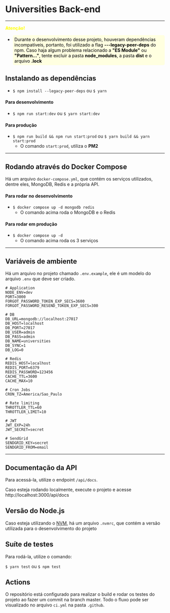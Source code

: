 # Universities Back-end

<hr>

<span style="color:yellow"><b>Atenção!</b>

<ul>
    <li>
    <div style="background-color: lightyellow; color: black; border-radius: 5px; padding: 5px;">
Durante o desenvolvimento desse projeto, houveram dependências incompatíveis, portanto, foi utilizado a flag <b>---legacy-peer-deps</b> do npm. Caso haja algum problema relacionado a <b>"ES Module"</b> ou <b>"Pattern..."</b>, tente excluir a pasta <b>node_modules</b>, a pasta <b>dist</b> e o arquivo <b>.lock</b>
</div>
</ul>

## Instalando as dependências

- `$ npm install --legacy-peer-deps` ou `$ yarn`

#### Para desenvolvimento

- `$ npm run start:dev` ou `$ yarn start:dev`

#### Para produção

- `$ npm run build && npm run start:prod` ou `$ yarn build && yarn start:prod`
  - O comando `start:prod`, utiliza o <b>PM2</b>

<hr>

## Rodando através do Docker Compose

Há um arquivo `docker-compose.yml`, que contém os serviços utilizados, dentre eles, MongoDB, Redis e a própria API.

#### Para rodar no desenvolvimento

- `$ docker compose up -d mongodb redis`
  - O comando acima roda o MongoDB e o Redis

#### Para rodar em produção

- `$ docker compose up -d`
  - O comando acima roda os 3 serviços

<hr>

## Variáveis de ambiente

Há um arquivo no projeto chamado ```.env.example```, ele é um modelo do arquivo ```.env``` que deve ser criado.

```
# Application
NODE_ENV=dev
PORT=3000
FORGOT_PASSWORD_TOKEN_EXP_SECS=3600
FORGOT_PASSWORD_RESEND_TOKEN_EXP_SECS=300

# DB
DB_URL=mongodb://localhost:27017
DB_HOST=localhost
DB_PORT=27017
DB_USER=admin
DB_PASS=admin
DB_NAME=universities
DB_SYNC=1
DB_LOG=0

# Redis
REDIS_HOST=localhost
REDIS_PORT=6379
REDIS_PASSWORD=123456
CACHE_TTL=3600
CACHE_MAX=10

# Cron Jobs
CRON_TZ=America/Sao_Paulo

# Rate limiting
THROTTLER_TTL=60
THROTTLER_LIMIT=10

# JWT
JWT_EXP=24h
JWT_SECRET=secret

# SendGrid
SENDGRID_KEY=secret
SENDGRID_FROM=email
```

<hr>

## Documentação da API

Para acessá-la, utilize o endpoint ```/api/docs```.

Caso esteja rodando localmente, execute o projeto e acesse http://localhost:3000/api/docs

## Versão do Node.js

Caso esteja utilizando o [NVM](https://github.com/nvm-sh/nvm), há um arquivo ```.nvmrc```, que contém a versão utilizada para o desenvolvimento do projeto

## Suíte de testes

Para rodá-la, utilize o comando:

```$ yarn test``` ou ```$ npm test```

## Actions

O repositório está configurado para realizar o build e rodar os testes do projeto ao fazer um commit na branch master. Todo o fluxo pode ser visualizado no arquivo ```ci.yml``` na pasta ```.github```.


